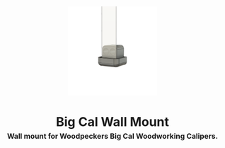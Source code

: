<!-- 2025-07-15 -->

<p align="center">
  <img src="../../plans/bigcal-mount/images/wireframe.png" width="40%"/>
</p>
<h1 align="center">
  Big Cal Wall Mount
  <br>
  <sup><sub><sup>Wall mount for Woodpeckers Big Cal Woodworking Calipers.<sup></sub>
</h1>
